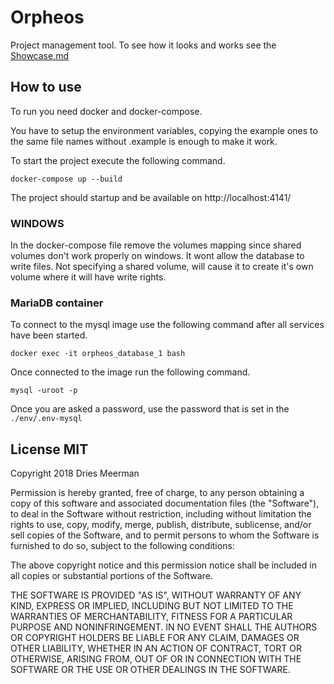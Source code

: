 # Orpheos
Project management tool.
To see how it looks and works see the [Showcase.md](/showcase.md)

## How to use
To run you need docker and docker-compose.

You have to setup the environment variables, copying the example ones to the same file names without .example is enough to make it work.

To start the project execute the following command.
```shell
docker-compose up --build
```
The project should startup and be available on http://localhost:4141/


### WINDOWS
In the docker-compose file remove the volumes mapping since shared volumes don't work properly on windows.
It wont allow the database to write files. Not specifying a shared volume, will cause it to create it's own volume where it will have write rights.

### MariaDB container
To connect to the mysql image use the following command after all services have been started.
``` shell
docker exec -it orpheos_database_1 bash
```
Once connected to the image run the following command.
```shell
mysql -uroot -p
```
Once you are asked a password, use the password that is set in the `./env/.env-mysql`

## License MIT
Copyright 2018 Dries Meerman

Permission is hereby granted, free of charge, to any person obtaining a copy of this software and associated documentation files (the "Software"), to deal in the Software without restriction, including without limitation the rights to use, copy, modify, merge, publish, distribute, sublicense, and/or sell copies of the Software, and to permit persons to whom the Software is furnished to do so, subject to the following conditions:

The above copyright notice and this permission notice shall be included in all copies or substantial portions of the Software.

THE SOFTWARE IS PROVIDED "AS IS", WITHOUT WARRANTY OF ANY KIND, EXPRESS OR IMPLIED, INCLUDING BUT NOT LIMITED TO THE WARRANTIES OF MERCHANTABILITY, FITNESS FOR A PARTICULAR PURPOSE AND NONINFRINGEMENT. IN NO EVENT SHALL THE AUTHORS OR COPYRIGHT HOLDERS BE LIABLE FOR ANY CLAIM, DAMAGES OR OTHER LIABILITY, WHETHER IN AN ACTION OF CONTRACT, TORT OR OTHERWISE, ARISING FROM, OUT OF OR IN CONNECTION WITH THE SOFTWARE OR THE USE OR OTHER DEALINGS IN THE SOFTWARE.
